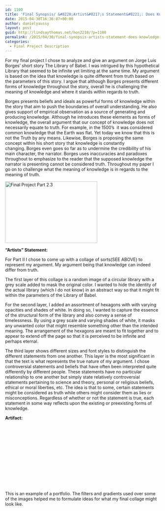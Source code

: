 ```yaml
---
id: 1100
title: 'Final Synopsis/ &#8220;Artist&#8217;s Statement&#8221;: Does Knowledge Differ From Truth?'
date: 2015-04-30T16:36:07+00:00
author: danielyaussy
layout: post
guid: http://lindsaythomas.net/hon2210/?p=1100
permalink: /2015/04/30/final-synopsis-artists-statement-does-knowledge-differ-from-truth/
categories:
  - Final Project Description
---
```

For my final project I chose to analyze and give an argument on Jorge Luis Borges&#8217; short story The Library of Babel. I was intrigued by this hypothetical Library that seemed to be infinite yet limiting at the same time. My argument is based on the idea that knowledge is quite different from truth based on the parameters of this story. I argue that although Borges presents different forms of knowledge throughout the story, overall he is challenging the meaning of knowledge and where it stands within regards to truth.

Borges presents beliefs and ideals as powerful forms of knowledge within the story that aim to push the boundaries of overall understanding. He also gives support of empirical observation as a source of generating and producing knowledge. Although he introduces these elements as forms of knowledge, the overall argument that our concept of knowledge does not necessarily equate to truth. For example, in the 1500&#8217;s  it was considered common knowledge that the Earth was flat. Yet today we know that this is not the Truth by any means. Likewise, Borges is proposing the same concept within his short story that knowledge is constantly changing. Borges even goes so far as to undermine the credibility of his main character, the narrator. Borges uses inaccuracies and paradoxes throughout to emphasize to the reader that the supposed knowledge the narrator is presenting cannot be considered truth. Throughout my paper I go on to challenge what the meaning of knowledge is in regards to the meaning of truth.

[<img class="alignnone size-medium wp-image-1097" src="http://lindsaythomas.net/hon2210/wp-content/uploads/sites/7/2015/04/Final-Project-Part-2.3-300x200.jpg" alt="Final Project Part 2.3" width="300" height="200" srcset="http://lindsaythomas.net/hon2210/wp-content/uploads/sites/7/2015/04/Final-Project-Part-2.3-300x200.jpg 300w, http://lindsaythomas.net/hon2210/wp-content/uploads/sites/7/2015/04/Final-Project-Part-2.3-1024x683.jpg 1024w, http://lindsaythomas.net/hon2210/wp-content/uploads/sites/7/2015/04/Final-Project-Part-2.3-100x67.jpg 100w, http://lindsaythomas.net/hon2210/wp-content/uploads/sites/7/2015/04/Final-Project-Part-2.3-150x100.jpg 150w, http://lindsaythomas.net/hon2210/wp-content/uploads/sites/7/2015/04/Final-Project-Part-2.3-200x133.jpg 200w, http://lindsaythomas.net/hon2210/wp-content/uploads/sites/7/2015/04/Final-Project-Part-2.3-450x300.jpg 450w, http://lindsaythomas.net/hon2210/wp-content/uploads/sites/7/2015/04/Final-Project-Part-2.3-600x400.jpg 600w, http://lindsaythomas.net/hon2210/wp-content/uploads/sites/7/2015/04/Final-Project-Part-2.3-900x600.jpg 900w" sizes="(max-width: 300px) 100vw, 300px" />](http://lindsaythomas.net/hon2210/wp-content/uploads/sites/7/2015/04/Final-Project-Part-2.3.jpg)

**&#8220;Artists&#8221; Statement:**

For Part II I chose to come up with a collage of sorts(SEE ABOVE) to represent my argument. My argument being that knowledge can indeed differ from truth.

The first layer of this collage is a random image of a circular library with a grey scale added to mask the original color. I wanted to hide the identity of the actual library (which I do not know) in an abstract way so that it might fit within the parameters of the Library of Babel.

For the second layer, I added an assortment of hexagons with with varying opacities and shades of white. In doing so, I wanted to capture the essence of the structural form of the library and also convey a sense of timelessness. By using a grey scale and varying shades of white, it masks any unwanted color that might resemble something other than the intended meaning. The arrangement of the hexagons are meant to fit together and to appear to extend off the page so that it is perceived to be infinite and perhaps eternal.

The third layer shows different sizes and font styles to distinguish the different statements from one another. This layer is the most significant in that the text is what represents the true nature of my argument. I chose controversial statements and beliefs that have often been interpreted quite differently by different people. These statements have no particular relationship to one another but simply state relatively controversial statements pertaining to science and theory, personal or religious beliefs, ethical or moral liberties, etc. The idea is that to some, certain statements might be considered as truth while others might consider them as lies or misconceptions. Regardless of whether or not the statement is true, each statement in some way reflects upon the existing or preexisting forms of knowledge.

**Artifact:**

<div data-url="http://issuu.com/colleenwilliams4/docs/potfoliosheets0.5in" style="width: 605px; height: 201px;" class="issuuembed">
</div>



This is an example of a portfolio. The filters and gradients used over some of the images helped me to formulate ideas for what my final collage might look like.

&nbsp;

&nbsp;